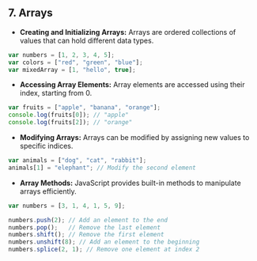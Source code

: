 ## 7. Arrays

- **Creating and Initializing Arrays:**
Arrays are ordered collections of values that can hold different data types.

```javascript
var numbers = [1, 2, 3, 4, 5];
var colors = ["red", "green", "blue"];
var mixedArray = [1, "hello", true];
```

- **Accessing Array Elements:**
Array elements are accessed using their index, starting from 0.

```javascript
var fruits = ["apple", "banana", "orange"];
console.log(fruits[0]); // "apple"
console.log(fruits[2]); // "orange"
```

- **Modifying Arrays:**
Arrays can be modified by assigning new values to specific indices.

```javascript
var animals = ["dog", "cat", "rabbit"];
animals[1] = "elephant"; // Modify the second element
```

- **Array Methods:**
JavaScript provides built-in methods to manipulate arrays efficiently.

```javascript
var numbers = [3, 1, 4, 1, 5, 9];

numbers.push(2); // Add an element to the end
numbers.pop();   // Remove the last element
numbers.shift(); // Remove the first element
numbers.unshift(8); // Add an element to the beginning
numbers.splice(2, 1); // Remove one element at index 2
```



